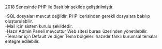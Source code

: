 2018 Senesinde PHP ile Basit bir şekilde geliştirilmiştir.

-SQL dosyaları mevcut değildir. PHP içerisinden gerekli dosyalara bakılıp oluşturulabilir.<br>
-Mail için sistem kurulu şekildedir.<br>
-Hazır Admin Paneli mevcuttur Web sitesi burası üzerinden yönetilebilir.<br>
-Temalar için Default ve diğer Tema bölgeleri hazırdır farklı kurumsal temalar entegre edilebilir.<br>
